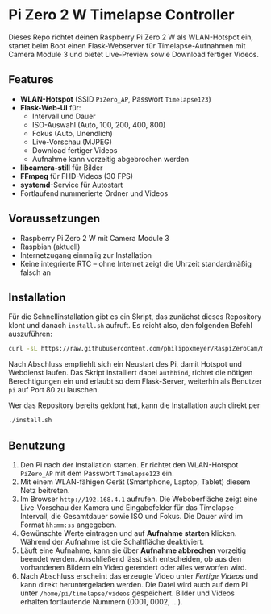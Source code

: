 # Pi Zero 2 W Timelapse Controller

Dieses Repo richtet deinen Raspberry Pi Zero 2 W als WLAN-Hotspot ein, startet beim Boot einen Flask-Webserver für Timelapse-Aufnahmen mit Camera Module 3 und bietet Live-Preview sowie Download fertiger Videos.

## Features

- **WLAN-Hotspot** (SSID `PiZero_AP`, Passwort `Timelapse123`)
- **Flask-Web-UI** für:
  - Intervall und Dauer
  - ISO-Auswahl (Auto, 100, 200, 400, 800)
  - Fokus (Auto, Unendlich)
  - Live-Vorschau (MJPEG)
  - Download fertiger Videos
  - Aufnahme kann vorzeitig abgebrochen werden
- **libcamera-still** für Bilder
 - **FFmpeg** für FHD-Videos (30 FPS)
- **systemd**-Service für Autostart
- Fortlaufend nummerierte Ordner und Videos

## Voraussetzungen

- Raspberry Pi Zero 2 W mit Camera Module 3
- Raspbian (aktuell)
- Internetzugang einmalig zur Installation
- Keine integrierte RTC – ohne Internet zeigt die Uhrzeit standardmäßig falsch an

## Installation

Für die Schnellinstallation gibt es ein Skript, das zunächst dieses
Repository klont und danach `install.sh` aufruft. Es reicht also, den
folgenden Befehl auszuführen:

```bash
curl -sL https://raw.githubusercontent.com/philippxmeyer/RaspiZeroCam/main/install-oneclick.sh | bash
```

Nach Abschluss empfiehlt sich ein Neustart des Pi, damit Hotspot und Webdienst
laufen. Das Skript installiert dabei `authbind`, richtet die nötigen
Berechtigungen ein und erlaubt so dem Flask-Server, weiterhin als Benutzer
`pi` auf Port 80 zu lauschen.

Wer das Repository bereits geklont hat, kann die Installation auch direkt
per

```bash
./install.sh
```

## Benutzung

1. Den Pi nach der Installation starten. Er richtet den WLAN-Hotspot
   `PiZero_AP` mit dem Passwort `Timelapse123` ein.
2. Mit einem WLAN-fähigen Gerät (Smartphone, Laptop, Tablet) diesem Netz
   beitreten.
3. Im Browser `http://192.168.4.1` aufrufen. Die Weboberfläche zeigt eine
   Live-Vorschau der Kamera und Eingabefelder für das Timelapse-Intervall,
   die Gesamtdauer sowie ISO und Fokus. Die Dauer wird im Format
   `hh:mm:ss` angegeben.
4. Gewünschte Werte eintragen und auf **Aufnahme starten** klicken. Während
   der Aufnahme ist die Schaltfläche deaktiviert.
5. Läuft eine Aufnahme, kann sie über **Aufnahme abbrechen** vorzeitig beendet
   werden. Anschließend lässt sich entscheiden, ob aus den vorhandenen Bildern
   ein Video gerendert oder alles verworfen wird.
6. Nach Abschluss erscheint das erzeugte Video unter *Fertige Videos* und
   kann direkt heruntergeladen werden. Die Datei wird auch auf dem Pi unter
   `/home/pi/timelapse/videos` gespeichert.
   Bilder und Videos erhalten fortlaufende Nummern (0001, 0002, ...).
